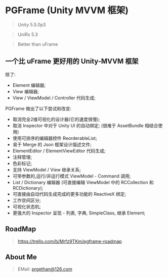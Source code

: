 # PGFrame (Unity MVVM 框架)

> Unity 5.5.0p3

> UniRx 5.3

> Better than uFrame


## 一个比 uFrame 更好用的 Unity-MVVM 框架

除了:

- Element 编辑器;
- View 编辑器;
- View / ViewModel / Controller 代码生成;
 
PGFrame 做出了以下尝试和改变:

- 取消完全2维可视化的设计器(它的速度很慢);
- 取消 Inspector 中对于 Unity UI 的自动绑定; (很难于 AssetBundle 相结合使用)
- 使用可排序的编辑器控件 ReorderableList;
- 易于 Merge 的 Json 框架设计描述文件;
- ElementEditor / ElementViewEditor 代码生成;
- 注释管理;
- 色彩标记;
- 支持 ViewModel / View 继承关系;
- 可带参数的,运行/非运行模式 ViewModel - Command 调用;
- List / Dictionary 编辑器 (可直接编辑 ViewModel 中的 RCCollection 和 RCDictionary);
- 可直接由自动代码生成完成的更多功能的 ReactiveX 绑定;
- 工作空间区分;
- 可视化状态机;
- 更强大的 Inspector 呈现 - 列表, 字典, SimpleClass, 继承 Element;
 
## RoadMap
 
 > https://trello.com/b/Mrfz9TKm/pgframe-roadmap
 
## About Me
 
 > EMail: prgethan@126.com
